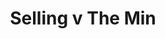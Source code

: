 ---
year: "2011"
serialNumber: "0412" 
game: "Selling"
title: "Selling v The Min"
gameLocation: ""
gameDate: ""
result: ""
resultType: ""
type: "game"
---